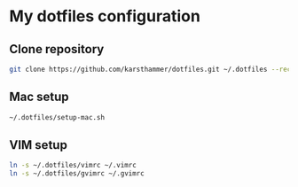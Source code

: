 My dotfiles configuration
====================

Clone repository
----------------

```bash
git clone https://github.com/karsthammer/dotfiles.git ~/.dotfiles --recursive
```

Mac setup
----------

```bash
~/.dotfiles/setup-mac.sh
```


VIM setup
------------

```bash
ln -s ~/.dotfiles/vimrc ~/.vimrc
ln -s ~/.dotfiles/gvimrc ~/.gvimrc
```
